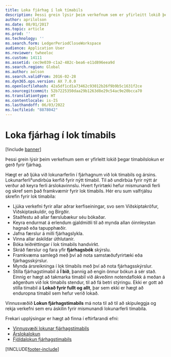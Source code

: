 ```yaml
---
title: Loka fjárhag í lok tímabils
description: Þessi grein lýsir þeim verkefnum sem er yfirleitt lokið þegar tímabilslokun er gerð fyrir fjárhag.
author: aprilolson
ms.date: 08/01/2017
ms.topic: article
ms.prod: ''
ms.technology: ''
ms.search.form: LedgerPeriodCloseWorkspace
audience: Application User
ms.reviewer: twheeloc
ms.custom: 14111
ms.assetid: cec9e039-c1a2-482c-bea6-e11d896eea9d
ms.search.region: Global
ms.author: aolson
ms.search.validFrom: 2016-02-28
ms.dyn365.ops.version: AX 7.0.0
ms.openlocfilehash: 42a5df1cd1a73462c93012b26f9b9b5c1631f2ce
ms.sourcegitcommit: 52b7225350daa29b1263d8e29c54ac9e20bcca70
ms.translationtype: HT
ms.contentlocale: is-IS
ms.lasthandoff: 06/03/2022
ms.locfileid: "8878042"
---
```

# <a name="close-the-general-ledger-at-period-end"></a>Loka fjárhag í lok tímabils

[!include [banner](../includes/banner.md)]

Þessi grein lýsir þeim verkefnum sem er yfirleitt lokið þegar tímabilslokun er gerð fyrir fjárhag. 

Hægt er að ljúka við lokunarferlin í fjárhagnum við lok tímabils og ársins. Lokunarferli°undirbúa kerfið fyrir nýtt tímabil. Til að undirbúa fyrir nýtt ár verður að keyra ferli árslokavinnslu. Hvert fyrirtæki hefur mismunandi ferli og skref sem það framkvæmir fyrir lok tímabils. Hér eru sum valfrjálsu skrefin fyrir lok tímabila:

-   Ljúka verkefni fyrir allar aðrar kerfiseiningar, svo sem Viðskiptakröfur, Viðskiptaskuldir, og Birgðir.
-   Staðfestu að allar færslubækur séu bókaðar.
-   Keyra endurmat á erlendum gjaldmiðli til að mynda allan óinnleystan hagnað eða tapupphæðir.
-   Jafna færslur á milli fjárhagslykla.
-   Vinna allar áskildar úthlutanir.
-   Bóka leiðréttingar í lok tímabils handvirkt.
-   Skráð færslur og fara yfir **fjárhagsbók** skýrslu.
-   Framkvæma samlegð með því að nota samstæðufyrirtæki eða fjárhagsskýrslur.
-   Mynda ársreikninga í lok tímabils með því að nota fjárhagsskýrslur.
-   Stilla fjárhagstímabil á **Í bið**, þannig að engin önnur bókun á sér stað. Einnig er hægt að takmarka tímabil við ákveðinn notendaflokk á meðan á aðgerðum við lok tímabils stendur, til að fá betri stýringu. Ekki er gott að stilla tímabil á **Lokað fyrir fullt og allt**, þar sem ekki er hægt að enduropna tímabil sem hefur verið lokað.

Vinnusvæðið **Lokun fjárhagstímabils** má nota til að til að skipuleggja og rekja verkefni sem eru áskilin fyrir mismunandi lokunarferli tímabila. 


Frekari upplýsingar er hægt að finna í eftirfarandi efni:
- [Vinnusvæði lokunar fjárhagstímabils](financial-period-close-workspace.md) 
- [Árslokalokun](Year-end-close.md)  
- [Fjöldalokun fjárhagstímabils](tasks/mass-financial-period-close.md)






[!INCLUDE[footer-include](../../includes/footer-banner.md)]
